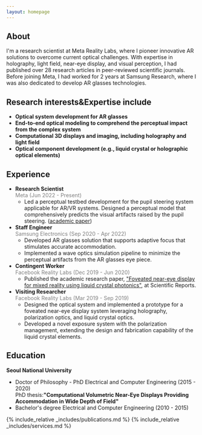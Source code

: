 ```yaml
---
layout: homepage
---
```


## About

I'm a research scientist at Meta Reality Labs, where I pioneer innovative AR solutions to overcome current optical challenges. With expertise in holography, light field, near-eye display, and visual perception, I had published over 28 research articles in peer-reviewed scientific journals. Before joining Meta, I had worked for 2 years at Samsung Research, where I was also dedicated to develop AR glasses technologies.

## Research interests&Expertise include

- **Optical system development for AR glasses** 
- **End-to-end optical modeling to comprehend the perceptual impact from the complex system**
- **Computational 3D displays and imaging, including holography and light field** 
- **Optical component development (e.g., liquid crystal or holographic optical elements)** 

## Experience

- **Research Scientist** <br>
  <span style="color:gray;">Meta (Jun 2022 - Present)</span>
   - Led a perceptual testbed development for the pupil steering system applicable for AR/VR systems. Designed a perceptual model that comprehensively predicts the visual artifacts raised by the pupil steering. (<a href="https://dl.acm.org/doi/10.1145/3641519.3657486"><u>academic paper</u></a>)
- **Staff Engineer** <br>
  <span style="color:gray;">Samsung Electronics (Sep 2020 - Apr 2022)</span>
   - Developed AR glasses solution that supports adaptive focus that stimulates accurate accommodation.
   - Implemented a wave optics simulation pipeline to minimize the perceptual artifacts from the AR glasses eye piece.
- **Contingent Worker**<br>
  <span style="color:gray;">Facebook Reality Labs (Dec 2019 - Jun 2020)</span>
  - Published the academic research paper, <a href="https://www.nature.com/articles/s41598-020-72555-w"><u>"Foveated near-eye display for mixed reality using liquid crystal photonics"</u></a>, at Scientific Reports.
- **Visiting Researcher**<br>
  <span style="color:gray;">Facebook Reality Labs (Mar 2019 - Sep 2019)</span>
   - Designed the optical system and implemented a prototype for a foveated near-eye display system leveraging holography, polarization optics, and liquid crystal optics.
   - Developed a novel exposure system with the polarization management, extending the design and fabrication capability of the liquid crystal elements.
 
## Education

 **Seoul National University**
- Doctor of Philosophy - PhD Electrical and Computer Engineering (2015 - 2020)
  <br>PhD thesis:<strong>"Computational Volumetric Near-Eye Displays Providing Accommodation in Wide Depth of Field"</strong>
- Bachelor's degree Electrical and Computer Engineering (2010 - 2015)


  
{% include_relative _includes/publications.md %}
{% include_relative _includes/services.md %}
